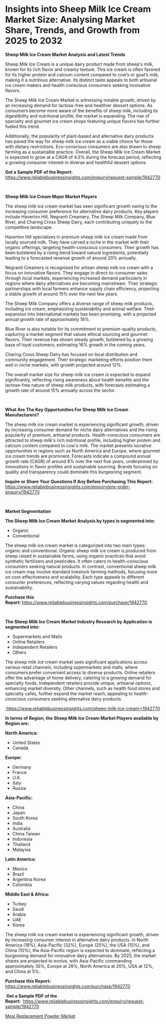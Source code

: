 <p><h1>Insights into Sheep Milk Ice Cream Market Size: Analysing Market Share, Trends, and Growth from 2025 to 2032</h1></p><p><strong>Sheep Milk Ice Cream Market Analysis and Latest Trends</strong></p>
<p><p>Sheep Milk Ice Cream is a unique dairy product made from sheep's milk, known for its rich flavor and creamy texture. This ice cream is often favored for its higher protein and calcium content compared to cow’s or goat’s milk, making it a nutritious alternative. Its distinct taste appeals to both artisanal ice cream makers and health-conscious consumers seeking innovative flavors.</p><p>The Sheep Milk Ice Cream Market is witnessing notable growth, driven by an increasing demand for lactose-free and healthier dessert options. As consumers become more aware of the benefits of sheep milk, including its digestibility and nutritional profile, the market is expanding. The rise of specialty and gourmet ice cream shops featuring unique flavors has further fueled this trend. </p><p>Additionally, the popularity of plant-based and alternative dairy products has paved the way for sheep milk ice cream as a viable choice for those with dietary restrictions. Eco-conscious consumers are also drawn to sheep farming as a sustainable practice. Overall, the Sheep Milk Ice Cream Market is expected to grow at a CAGR of 4.5% during the forecast period, reflecting a growing consumer interest in diverse and healthful dessert options.</p></p>
<p><strong>Get a Sample PDF of the Report:&nbsp;</strong> <a href="https://www.reliablebusinessinsights.com/enquiry/request-sample/1942770?utm_campaign=2295&utm_medium=2&utm_source=Github&utm_content=ia&utm_term=07042025&utm_id=sheep-milk-ice-cream">https://www.reliablebusinessinsights.com/enquiry/request-sample/1942770</a></p>
<p>&nbsp;</p>
<p><strong>Sheep Milk Ice Cream Major Market Players</strong></p>
<p><p>The sheep milk ice cream market has seen significant growth owing to the increasing consumer preference for alternative dairy products. Key players include Haverton Hill, Negranti Creamery, The Sheep Milk Company, Blue River, and Charing Cross Sheep Dairy, each contributing uniquely to the competitive landscape.</p><p>Haverton Hill specializes in premium sheep milk ice cream made from locally sourced milk. They have carved a niche in the market with their organic offerings, targeting health-conscious consumers. Their growth has been bolstered by a rising trend toward natural ingredients, potentially leading to a forecasted revenue growth of around 20% annually.</p><p>Negranti Creamery is recognized for artisan sheep milk ice cream with a focus on innovative flavors. They engage in direct-to-consumer sales through local markets, experiencing increased demand particularly in regions where dairy alternatives are becoming mainstream. Their strategic partnerships with local farmers enhance supply chain efficiency, projecting a stable growth of around 15% over the next few years.</p><p>The Sheep Milk Company offers a diverse range of sheep milk products, including ice cream, emphasizing sustainability and animal welfare. Their expansion into international markets has been promising, with a projected annual growth rate of approximately 18%.</p><p>Blue River is also notable for its commitment to premium-quality products, capturing a market segment that values ethical sourcing and gourmet flavors. Their revenue has shown steady growth, bolstered by a growing base of loyal customers, estimating 16% growth in the coming years.</p><p>Charing Cross Sheep Dairy has focused on local distribution and community engagement. Their strategic marketing efforts position them well in niche markets, with growth projected around 12%.</p><p>The overall market size for sheep milk ice cream is expected to expand significantly, reflecting rising awareness about health benefits and the lactose-free nature of sheep milk products, with forecasts estimating a growth rate of around 15% annually across the sector.</p></p>
<p>&nbsp;</p>
<p><strong>What Are The Key Opportunities For Sheep Milk Ice Cream Manufacturers?</strong></p>
<p><p>The sheep milk ice cream market is experiencing significant growth, driven by increasing consumer demand for niche dairy alternatives and the rising popularity of premium, artisanal products. Health-conscious consumers are attracted to sheep milk's rich nutritional profile, including higher protein and calcium content compared to cow's milk. The market presents lucrative opportunities in regions such as North America and Europe, where gourmet ice cream trends are prominent. Forecasts indicate a compound annual growth rate (CAGR) of around 8% over the next five years, underpinned by innovations in flavor profiles and sustainable sourcing. Brands focusing on quality and transparency could dominate this burgeoning segment.</p></p>
<p><strong>Inquire or Share Your Questions If Any Before Purchasing This Report:</strong> <a href="https://www.reliablebusinessinsights.com/enquiry/pre-order-enquiry/1942770?utm_campaign=2295&utm_medium=2&utm_source=Github&utm_content=ia&utm_term=07042025&utm_id=sheep-milk-ice-cream">https://www.reliablebusinessinsights.com/enquiry/pre-order-enquiry/1942770</a></p>
<p>&nbsp;</p>
<p><strong>Market Segmentation</strong></p>
<p><strong>The Sheep Milk Ice Cream Market Analysis by types is segmented into:</strong></p>
<p><ul><li>Organic</li><li>Conventional</li></ul></p>
<p><p>The sheep milk ice cream market is categorized into two main types: organic and conventional. Organic sheep milk ice cream is produced from sheep raised in sustainable farms, using organic practices that avoid synthetic fertilizers and pesticides. It often caters to health-conscious consumers seeking natural products. In contrast, conventional sheep milk ice cream may involve standard livestock farming methods, focusing more on cost-effectiveness and scalability. Each type appeals to different consumer preferences, reflecting varying values regarding health and sustainability.</p></p>
<p><strong>Purchase this Report:&nbsp;</strong><a href="https://www.reliablebusinessinsights.com/purchase/1942770?utm_campaign=2295&utm_medium=2&utm_source=Github&utm_content=ia&utm_term=07042025&utm_id=sheep-milk-ice-cream">https://www.reliablebusinessinsights.com/purchase/1942770</a></p>
<p>&nbsp;</p>
<p><strong>The Sheep Milk Ice Cream Market Industry Research by Application is segmented into:</strong></p>
<p><ul><li>Supermarkets and Malls</li><li>Online Retailers</li><li>Independent Retailers</li><li>Others</li></ul></p>
<p><p>The sheep milk ice cream market sees significant applications across various retail channels, including supermarkets and malls, where consumers prefer convenient access to diverse products. Online retailers offer the advantage of home delivery, catering to a growing demand for specialty foods. Independent retailers provide unique, artisanal options, enhancing market diversity. Other channels, such as health food stores and specialty cafes, further expand the market reach, appealing to health-conscious consumers seeking alternative dairy products.</p></p>
<p><a href="https://www.reliablebusinessinsights.com/sheep-milk-ice-cream-r1942770?utm_campaign=2295&utm_medium=2&utm_source=Github&utm_content=ia&utm_term=07042025&utm_id=sheep-milk-ice-cream">&nbsp;https://www.reliablebusinessinsights.com/sheep-milk-ice-cream-r1942770</a></p>
<p><strong>In terms of Region, the Sheep Milk Ice Cream Market Players available by Region are:</strong></p>
<p>
    <p> <strong> North America: </strong>
        <ul>
            <li>United States</li>
            <li>Canada</li>
        </ul>
        </p> 
    <p> <strong> Europe: </strong>
        <ul>
            <li>Germany</li>
            <li>France</li>
            <li>U.K.</li>
            <li>Italy</li>
            <li>Russia</li>
        </ul>
        </p> 
    <p> <strong> Asia-Pacific: </strong>
        <ul>
            <li>China</li>
            <li>Japan</li>
            <li>South Korea</li>
            <li>India</li>
            <li>Australia</li>
            <li>China Taiwan</li>
            <li>Indonesia</li>
            <li>Thailand</li>
            <li>Malaysia</li>
        </ul>
        </p> 
    <p> <strong> Latin America: </strong>
        <ul>
            <li>Mexico</li>
            <li>Brazil</li>
            <li>Argentina Korea</li>
            <li>Colombia</li>
        </ul>
        </p> 
    <p> <strong> Middle East & Africa: </strong>
        <ul>
            <li>Turkey</li>
            <li>Saudi</li>
            <li>Arabia</li>
            <li>UAE</li>
            <li>Korea</li>
        </ul>
    </p>
    </p>
<p><p>The sheep milk ice cream market is experiencing significant growth, driven by increasing consumer interest in alternative dairy products. In North America (18%), Asia-Pacific (32%), Europe (25%), the USA (15%), and China (10%), the Asia-Pacific region is expected to dominate, reflecting a burgeoning demand for innovative dairy alternatives. By 2025, the market shares are projected to evolve, with Asia-Pacific commanding approximately 35%, Europe at 28%, North America at 20%, USA at 12%, and China at 5%.</p></p>
<p><strong>Purchase this Report: </strong><a href="https://www.reliablebusinessinsights.com/purchase/1942770?utm_campaign=2295&utm_medium=2&utm_source=Github&utm_content=ia&utm_term=07042025&utm_id=sheep-milk-ice-cream">https://www.reliablebusinessinsights.com/purchase/1942770</a></p>
<p>&nbsp;<strong>Get a Sample PDF of the Report:&nbsp;&nbsp;</strong><a href="https://www.reliablebusinessinsights.com/enquiry/request-sample/1942770?utm_campaign=2295&utm_medium=2&utm_source=Github&utm_content=ia&utm_term=07042025&utm_id=sheep-milk-ice-cream">https://www.reliablebusinessinsights.com/enquiry/request-sample/1942770</a></p>
<p><strong></strong></p>
<p><p><a href="https://github.com/HobertDavis43/Market-Research-Report-List-2/blob/main/meal-replacement-powder-market.md?utm_campaign=2295&utm_medium=2&utm_source=Github&utm_content=ia&utm_term=07042025&utm_id=sheep-milk-ice-cream">Meal Replacement Powder Market</a></p></p>